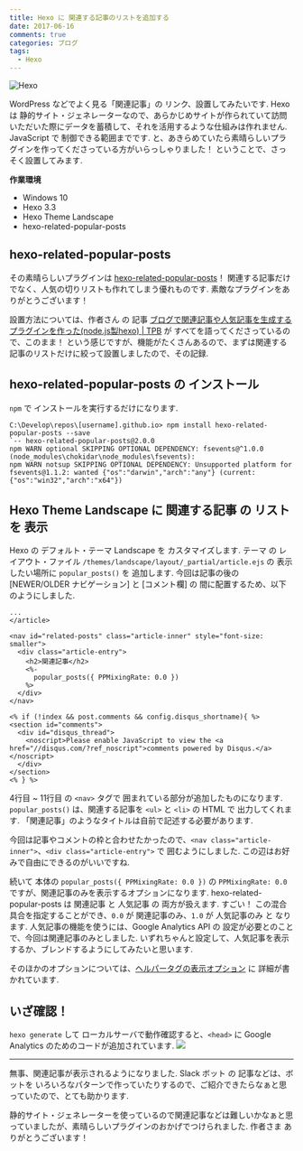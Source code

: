 ```yaml
---
title: Hexo に 関連する記事のリストを追加する
date: 2017-06-16
comments: true
categories: ブログ
tags:
  - Hexo
---
```


![](/images/hexo/hexo-3.2.png "Hexo")

WordPress などでよく見る「関連記事」の リンク、設置してみたいです. Hexo は 静的サイト・ジェネレーターなので、あらかじめサイトが作られていて訪問いただいた際にデータを蓄積して、それを活用するような仕組みは作れません. JavaScript で 制御できる範囲までです. と、あきらめていたら素晴らしいプラグインを作ってくださっている方がいらっしゃりました！ ということで、さっそく設置してみます.

**作業環境**
- Windows 10
- Hexo 3.3
- Hexo Theme Landscape
- hexo-related-popular-posts


## hexo-related-popular-posts
その素晴らしいプラグインは [hexo-related-popular-posts](https://github.com/tea3/hexo-related-popular-posts)！ 関連する記事だけでなく、人気の切りリストも作れてしまう優れものです. 素敵なプラグインをありがとうございます！

設置方法については、作者さん の 記事 [ブログで関連記事や人気記事を生成するプラグインを作った(node.js製hexo) | TPB](https://tea3.github.io/p/hexo-related-popular-posts/) が すべてを語ってくださっているので、このまま！ という感じですが、機能がたくさんあるので、まずは関連する記事のリストだけに絞って設置しましたので、その記録.


## hexo-related-popular-posts の インストール
`npm` で インストールを実行するだけになります.
```shell-session
C:\Develop\repos\[username].github.io> npm install hexo-related-popular-posts --save
`-- hexo-related-popular-posts@2.0.0
npm WARN optional SKIPPING OPTIONAL DEPENDENCY: fsevents@^1.0.0 (node_modules\chokidar\node_modules\fsevents):
npm WARN notsup SKIPPING OPTIONAL DEPENDENCY: Unsupported platform for fsevents@1.1.2: wanted {"os":"darwin","arch":"any"} (current: {"os":"win32","arch":"x64"})
```


## Hexo Theme Landscape に 関連する記事 の リスト を 表示
Hexo の デフォルト・テーマ Landscape を カスタマイズします.
テーマ の レイアウト・ファイル `/themes/landscape/layout/_partial/article.ejs` の 表示したい場所に `popular_posts()` を 追加します.
今回は記事の後の [NEWER/OLDER ナビゲーション] と [コメント欄] の 間に配置するため、以下のようにしました.
```ejs
...
</article>

<nav id="related-posts" class="article-inner" style="font-size: smaller">
  <div class="article-entry">
    <h2>関連記事</h2>
    <%-
      popular_posts({ PPMixingRate: 0.0 })
    %>
  </div>
</nav>

<% if (!index && post.comments && config.disqus_shortname){ %>
<section id="comments">
  <div id="disqus_thread">
    <noscript>Please enable JavaScript to view the <a href="//disqus.com/?ref_noscript">comments powered by Disqus.</a></noscript>
  </div>
</section>
<% } %>
```

4行目 ~ 11行目 の `<nav>` タグで 囲まれている部分が追加したものになります.
`popular_posts()` は、関連する記事を `<ul>` と `<li>` の HTML で 出力してくれます. 「関連記事」のようなタイトルは自前で記述する必要があります.

今回は記事やコメントの枠と合わせたかったので、`<nav class="article-inner">`、`<div class="article-entry">` で 囲むようにしました. この辺はお好みで自由にできるのがいいですね.

続いて 本体の `popular_posts({ PPMixingRate: 0.0 })` の `PPMixingRate: 0.0` ですが、関連記事のみを表示するオプションになります.
hexo-related-popular-posts は 関連記事 と 人気記事 の 両方が扱えます. すごい！ この混合具合を指定することができ、`0.0` が 関連記事のみ、`1.0` が 人気記事のみ と なります.
人気記事の機能を使うには、Google Analytics API の 設定が必要とのことで、今回は関連記事のみとしました. いずれちゃんと設定して、人気記事を表示するか、ブレンドするようにしてみたいと思います.

そのほかのオプションについては、[ヘルパータグの表示オプション](https://tea3.github.io/p/hexo-related-popular-posts/#ヘルパータグの表示オプション) に 詳細が書かれています.



## いざ確認！
`hexo generate` して ローカルサーバで動作確認すると、`<head>` に Google Analytics のためのコードが追加されています.
![](/images/hexo/hexo-related-popular-posts.png)




- - - -
無事、関連記事が表示されるようになりました. Slack ボット の 記事などは、ボットを いろいろなパターンで作っていたりするので、ご紹介できたらなぁと思っていたので、とても助かります.

静的サイト・ジェネレーターを使っているので関連記事などは難しいかなぁと思っていましたが、素晴らしいプラグインのおかげでつけられました. 作者さま ありがとうございます！
